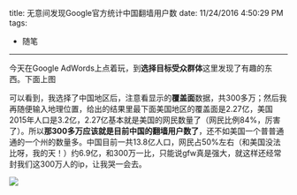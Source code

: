 title: 无意间发现Google官方统计中国翻墙用户数
date: 11/24/2016 4:50:29 PM 
tags:
- 随笔
---
今天在Google AdWords上点着玩，到**选择目标受众群体**这里发现了有趣的东西。下面上图

可以看到，我选择了中国地区后，注意看显示的**覆盖面**数据，共300多万；然后我再随便输入地理位置，给出的结果里最下面美国地区的覆盖面是2.27亿，美国2015年人口是3.2亿，2.27亿基本就是美国的网民数量了（网民比例84%，厉害了）。所以**那300多万应该就是目前中国的翻墙用户数了**，还不如美国一个普普通通的一个州的数量多。中国目前一共13.8亿人口，网民占50%左右（和美国没法比呀，我的天！）约6.9亿，和300万一比，只能说gfw真是强大，就这样还经常封我们这300万人的ip，让我哭一会去。

![](http://i.imgur.com/JzMrEXo.png)

